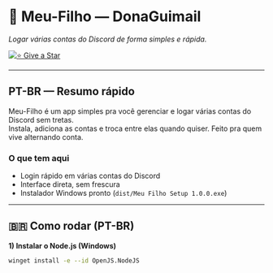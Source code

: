 # 🚀 Meu-Filho — DonaGuimail
*Logar várias contas do Discord de forma simples e rápida.*

[![⭐ Give a Star](https://img.shields.io/badge/-Give%20a%20Star-ffcc00?style=flat&logo=github)](https://github.com/<seu-usuario>/Meu-Filho-DonaGuimail)

---

## PT-BR — Resumo rápido
Meu-Filho é um app simples pra você gerenciar e logar várias contas do Discord sem tretas.  
Instala, adiciona as contas e troca entre elas quando quiser. Feito pra quem vive alternando conta.

### O que tem aqui
- Login rápido em várias contas do Discord  
- Interface direta, sem frescura  
- Instalador Windows pronto (`dist/Meu Filho Setup 1.0.0.exe`)

---

## 🇧🇷 Como rodar (PT-BR)

**1) Instalar o Node.js (Windows)**  
```bash
winget install -e --id OpenJS.NodeJS
